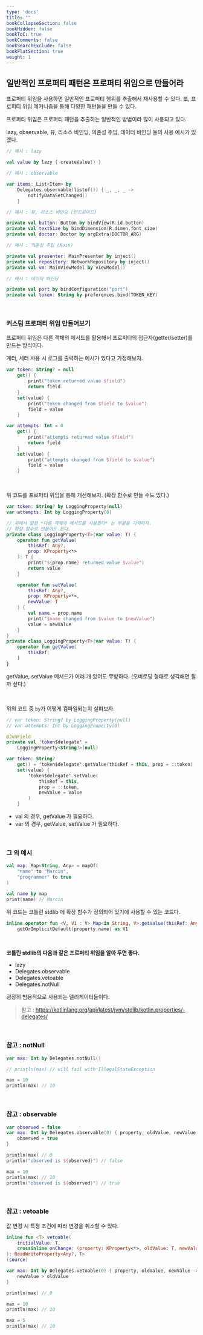 ```yaml
---
type: 'docs'
title: ""
bookCollapseSection: false
bookHidden: false
bookToC: true
bookComments: false
bookSearchExclude: false
bookFlatSection: true
weight: 1
---
```


## 일반적인 프로퍼티 패턴은 프로퍼티 위임으로 만들어라

프로퍼티 위임을 사용하면 일반적인 프로퍼티 행위를 추출해서 재사용할 수 있다. 또, 프로퍼티 위임 메커니즘을 통해 다양한 패턴들을 만들 수 있다.

프로퍼티 위임은 프로퍼티 패턴을 추출하는 일반적인 방법이라 많이 사용되고 있다.

lazy, observable, 뷰, 리소스 바인딩, 의존성 주입, 데이터 바인딩 등의 사용 예시가 있겠다.

```kotlin
// 예시 : lazy

val value by lazy { createValue() }
```

```kotlin
// 예시 : observable

var items: List<Item> by
    Delegates.observable(listof()) { _, _, _ ->
        notifyDataSetChanged()
    }
```

```kotlin
// 예시 : 뷰, 리소스 바인딩 (안드로이드)

private val button: Button by bindView(R.id.button)
private val textSize by bindDimension(R.dimen.font_size)
private val doctor: Doctor by argExtra(DOCTOR_ARG)
```

```kotlin
// 예시 : 의존성 주입 (Koin)

private val presenter: MainPresenter by inject()
private val repository: NetworkRepository by inject()
private val vm: MainViewModel by viewModel()
```

```kotlin
// 예시 : 데이터 바인딩

private val port by bindConfiguration("port")
private val token: String by preferences.bind(TOKEN_KEY)
```

<br>

### 커스텀 프로퍼티 위임 만들어보기

프로퍼티 위임은 다른 객체의 메서드를 활용해서 프로퍼티의 접근자(getter/setter)를 만드는 방식이다.

게터, 세터 사용 시 로그를 출력하는 예시가 있다고 가정해보자.

```kotlin
var token: String? = null
    get() {
        print("token returned value $field")
        return field
    }
    set(value) {
        print("token changed from $field to $value")
        field = value
    }

var attempts: Int = 0
    get() {
        print("attempts returned value $field")
        return field
    }
    set(value) {
        print("attempts changed from $field to $value")
        field = value
    }
```

<br>

위 코드를 프로퍼티 위임을 통해 개선해보자. (확장 함수로 만들 수도 있다.)

```kotlin
var token: String? by LoggingProperty(null)
var attempts: Int by LoggingProperty(0)

// 위에서 말한 *다른 객체의 메서드를 사용한다* 는 부분을 기억하자.
// 확장 함수로 만들어도 된다.
private class LoggingProperty<T>(var value: T) {
    operator fun getValue(
        thisRef: Any?,
        prop: KProperty<*>
    ): T {
        print("${prop.name} returned value $value")
        return value
    }

    operator fun setValue(
        thisRef: Any?,
        prop: KProperty<*>,
        newValue: T
    ) {
        val name = prop.name
        print("$name changed from $value to $newValue")
        value = newValue
    }
}
private class LoggingProperty<T>(var value: T) {
    operator fun getValue(
        thisRef: 
    )
}
```

getValue, setValue 메서드가 여러 개 있어도 무방하다. (오버로딩 형태로 생각해면 될까 싶다.)

<br>

위의 코드 중 `by`가 어떻게 컴파일되는지 살펴보자.

```kotlin
// var token: String? by LoggingProperty(null)
// var attempts: Int by LoggingProperty(0)

@JvmField
private val 'token$delegate' =
    LoggingProperty<String?>(null)

var token: String?
    get() = 'token$delegate'.getValue(thisRef = this, prop = ::token)
    set(value) {
        'token$delegate'.setValue(
            thisRef = this, 
            prop = ::token, 
            newValue = value
        )
    }
```

- val 의 경우, getValue 가 필요하다.
- var 의 경우, getValue, setValue 가 필요하다.

<br>

### 그 외 예시

```kotlin
val map: Map<String, Any> = mapOf(
    "name" to "Marcin",
    "programmer" to true
)

val name by map
print(name) // Marcin
```

위 코드는 코틀린 stdlib 에 확장 함수가 정의되어 있기에 사용할 수 있는 코드다.

```kotlin
inline operator fun <V, V1 : V> Map<in String, V>.getValue(thisRef: Any?, property: KProperty<*>): V1 = 
    getOrImplicitDefault(property.name) as V1
```

<br>

**코틀린 stdlib의 다음과 같은 프로퍼티 위임을 알아 두면 좋다.**

- lazy
- Delegates.observable
- Delegates.vetoable
- Delegates.notNull

굉장히 범용적으로 사용되는 델리게이터들이다.

> 참고 : https://kotlinlang.org/api/latest/jvm/stdlib/kotlin.properties/-delegates/

<br>

### 참고 : notNull

```kotlin
var max: Int by Delegates.notNull()

// println(max) // will fail with IllegalStateException

max = 10
println(max) // 10
```

<br>

### 참고 : observable

```kotlin
var observed = false
var max: Int by Delegates.observable(0) { property, oldValue, newValue ->
    observed = true
}

println(max) // 0
println("observed is ${observed}") // false

max = 10
println(max) // 10
println("observed is ${observed}") // true
```

<br>


### 참고 : vetoable

값 변경 시 특정 조건에 따라 변경을 취소할 수 있다.

```kotlin
inline fun <T> vetoable(
    initialValue: T,
    crossinline onChange: (property: KProperty<*>, oldValue: T, newValue: T) -> Boolean
): ReadWriteProperty<Any?, T>
(source)
```

```kotlin
var max: Int by Delegates.vetoable(0) { property, oldValue, newValue ->
    newValue > oldValue
}

println(max) // 0

max = 10
println(max) // 10

max = 5
println(max) // 10
```